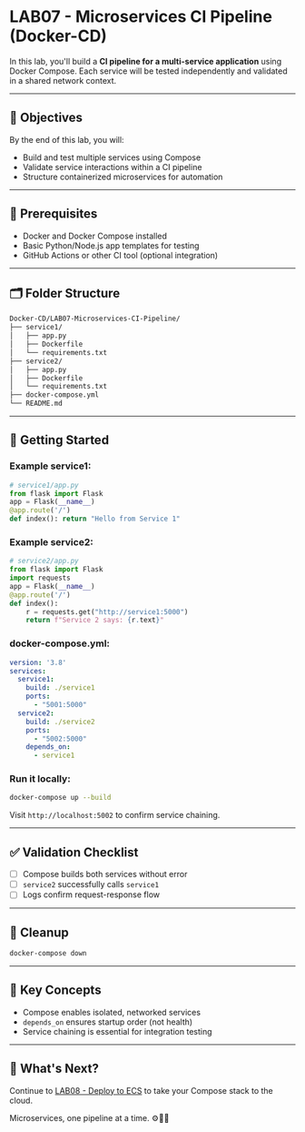 # LAB07 - Microservices CI Pipeline (Docker-CD)

In this lab, you'll build a **CI pipeline for a multi-service application** using Docker Compose. Each service will be tested independently and validated in a shared network context.

---

## 🎯 Objectives

By the end of this lab, you will:
- Build and test multiple services using Compose
- Validate service interactions within a CI pipeline
- Structure containerized microservices for automation

---

## 🧰 Prerequisites

- Docker and Docker Compose installed
- Basic Python/Node.js app templates for testing
- GitHub Actions or other CI tool (optional integration)

---

## 🗂️ Folder Structure

```bash
Docker-CD/LAB07-Microservices-CI-Pipeline/
├── service1/
│   ├── app.py
│   ├── Dockerfile
│   └── requirements.txt
├── service2/
│   ├── app.py
│   ├── Dockerfile
│   └── requirements.txt
├── docker-compose.yml
└── README.md
```

---

## 🚀 Getting Started

### Example service1:
```python
# service1/app.py
from flask import Flask
app = Flask(__name__)
@app.route('/')
def index(): return "Hello from Service 1"
```

### Example service2:
```python
# service2/app.py
from flask import Flask
import requests
app = Flask(__name__)
@app.route('/')
def index():
    r = requests.get("http://service1:5000")
    return f"Service 2 says: {r.text}"
```

### docker-compose.yml:
```yaml
version: '3.8'
services:
  service1:
    build: ./service1
    ports:
      - "5001:5000"
  service2:
    build: ./service2
    ports:
      - "5002:5000"
    depends_on:
      - service1
```

### Run it locally:
```bash
docker-compose up --build
```

Visit `http://localhost:5002` to confirm service chaining.

---

## ✅ Validation Checklist

- [ ] Compose builds both services without error
- [ ] `service2` successfully calls `service1`
- [ ] Logs confirm request-response flow

---

## 🧹 Cleanup
```bash
docker-compose down
```

---

## 🧠 Key Concepts

- Compose enables isolated, networked services
- `depends_on` ensures startup order (not health)
- Service chaining is essential for integration testing

---

## 🔁 What's Next?
Continue to [LAB08 - Deploy to ECS](../LAB08-Deploy-To-ECS/) to take your Compose stack to the cloud.

Microservices, one pipeline at a time. ⚙️🔄🐳